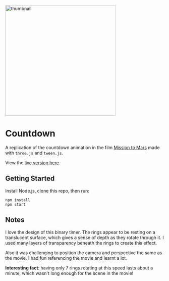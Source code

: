 <div>
  <img alt="thumbnail" src="https://crazytim.github.io/countdown/repo-thumbnail.jpg" width=350px />
  <br>
</div>

# Countdown

A replication of the countdown animation in the film [Mission to Mars](https://www.rottentomatoes.com/m/mission_to_mars/) made with `three.js` and `tween.js`.

View the [live version here](https://crazytim.github.io/countdown/).

## Getting Started

Install Node.js, clone this repo, then run:

```shell
npm install
npm start
```

## Notes

I love the design of this binary timer. The rings appear to be resting on a translucent surface, which gives a sense of depth as they rotate through it. I used many layers of transparency beneath the rings to create this effect. 

Also it was challenging to position the camera and perspective the same as the movie. I had fun referencing the movie and learnt a lot.

**Interesting fact**: having only 7 rings rotating at this speed lasts about a minute, which wasn't long enough for the scene in the movie!
